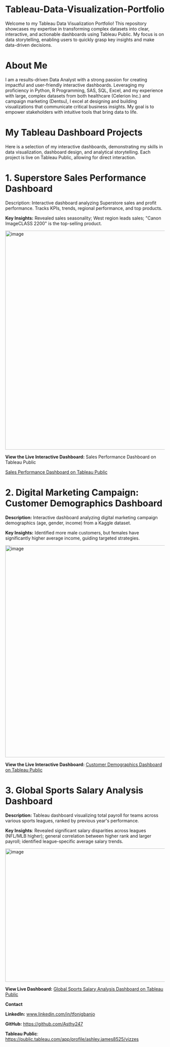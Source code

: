 # Tableau-Data-Visualization-Portfolio
Welcome to my Tableau Data Visualization Portfolio! This repository showcases my expertise in transforming complex datasets into clear, interactive, 
and actionable dashboards using Tableau Public. My focus is on data storytelling, enabling users to quickly grasp key insights and make data-driven decisions.

# About Me
I am a results-driven Data Analyst with a strong passion for creating impactful and user-friendly interactive dashboards. Leveraging my proficiency in Python, R Programming, SAS, SQL, Excel, and my experience with large, complex datasets from both healthcare (Celerion Inc.) and campaign marketing (Dentsu), I excel at designing and building visualizations that communicate critical business insights. 
My goal is to empower stakeholders with intuitive tools that bring data to life.

# My Tableau Dashboard Projects
Here is a selection of my interactive dashboards, demonstrating my skills in data visualization, dashboard design, and analytical storytelling. Each project is live on Tableau Public, allowing for direct interaction.

# 1. Superstore Sales Performance Dashboard
Description: Interactive dashboard analyzing Superstore sales and profit performance. Tracks KPIs, trends, regional performance, and top products.

**Key Insights:** Revealed sales seasonality; West region leads sales; "Canon ImageCLASS 2200" is the top-selling product.

<img width="984" height="690" alt="image" src="https://github.com/user-attachments/assets/8a22afd9-816c-4899-b078-2b66c182e5ae" />


**View the Live Interactive Dashboard:**
Sales Performance Dashboard on Tableau Public

[Sales Performance Dashboard on Tableau Public](https://public.tableau.com/app/profile/ashley.james8525/viz/SuperstoreSalesPerformanceDashboard_17533439049740/SalesPerformanceDashboard)


# 2. Digital Marketing Campaign: Customer Demographics Dashboard
**Description:** Interactive dashboard analyzing digital marketing campaign demographics (age, gender, income) from a Kaggle dataset.

**Key Insights:** Identified more male customers, but females have significantly higher average income, guiding targeted strategies.

<img width="847" height="668" alt="image" src="https://github.com/user-attachments/assets/c51da334-f098-4890-98cf-ff35be6cdcc3" />

**View the Live Interactive Dashboard:**
[Customer Demographics Dashboard on Tableau Public](https://public.tableau.com/views/MarketingDashboardDemographicsConversions/CustomerDemographicsDashboard)

# 3. Global Sports Salary Analysis Dashboard
**Description:** Tableau dashboard visualizing total payroll for teams across various sports leagues, ranked by previous year's performance.

**Key Insights**: Revealed significant salary disparities across leagues (NFL/MLB higher); general correlation between higher rank and larger payroll; identified league-specific average salary trends.

<img width="937" height="420" alt="image" src="https://github.com/user-attachments/assets/9815ff25-87b2-4fe4-9ef8-fc92aeba21ea" />


**View Live Dashboard:**
[Global Sports Salary Analysis Dashboard on Tableau Public](https://public.tableau.com/views/TopTeamsPayrollAnalysis/Sheet1?:language=en-US&:sid=&:redirect=auth&:display_count=n&:origin=viz_share_link)

**Contact**

**LinkedIn:** www.linkedin.com/in/tfonigbanjo

**GitHub:** https://github.com/Asthy247

**Tableau Public**: https://public.tableau.com/app/profile/ashley.james8525/vizzes


